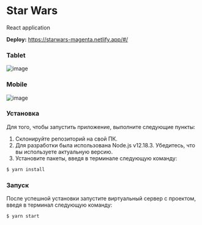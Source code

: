 # Star Wars
React application

**Deploy:** https://starwars-magenta.netlify.app/#/

### Tablet
![image](https://user-images.githubusercontent.com/60849245/117576656-bbda7900-b0f7-11eb-808d-48cdfcb71b7b.png)
### Mobile
![image](https://user-images.githubusercontent.com/60849245/117576700-e298af80-b0f7-11eb-8e58-626c1141b227.png)

### Установка 
Для того, чтобы запустить приложение, выполните следующие пункты:

1) Склонируйте репозиторий на свой ПК.
2) Для разработки была использована Node.js v12.18.3. Убедитесь, что вы используете актуальную версию.
3) Установите пакеты, введя в терминале следующую команду:
```sh
$ yarn install 
```
### Запуск
После успешной установки запустите виртуальный сервер с проектом, введя в терминал следующую команду:
```sh
$ yarn start
```
